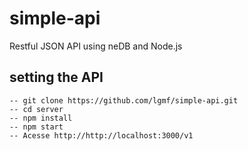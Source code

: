 # simple-api
 
 Restful JSON API using neDB and Node.js

## setting the API
    -- git clone https://github.com/lgmf/simple-api.git
    -- cd server
    -- npm install
    -- npm start
    -- Acesse http://http://localhost:3000/v1
    
